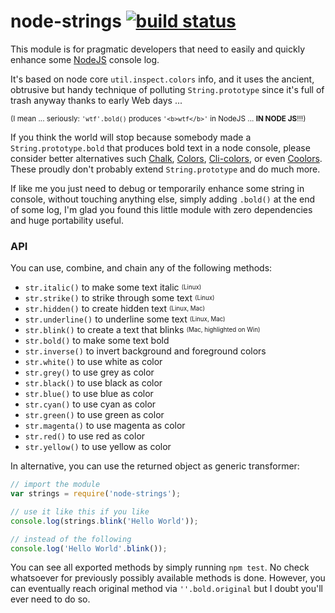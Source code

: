 # node-strings [![build status](https://travis-ci.org/WebReflection/node-strings.svg)](https://travis-ci.org/WebReflection/node-strings)

This module is for pragmatic developers that need to easily and quickly enhance some [NodeJS](https://nodejs.org/) console log.

It's based on node core `util.inspect.colors` info, and it uses the ancient, obtrusive but handy technique of polluting `String.prototype` since it's full of trash anyway thanks to early Web days ...

<sub>(I mean ... seriously: `'wtf'.bold()` produces `'<b>wtf</b>'` in NodeJS ... **IN NODE JS**!!!)</sub>

If you think the world will stop because somebody made a `String.prototype.bold` that produces bold text in a node console,
please consider better alternatives such [Chalk](https://github.com/sindresorhus/chalk), [Colors](https://www.npmjs.org/package/colors), [Cli-colors](https://www.npmjs.org/package/cli-color), or even [Coolors](https://github.com/CodersBrothers/coolors). These proudly don't probably extend `String.prototype` and do much more.

If like me you just need to debug or temporarily enhance some string in console, without touching anything else, simply adding `.bold()` at the end of some log, I'm glad you found this little module with zero dependencies and huge portability useful.

### API

You can use, combine, and chain any of the following methods:

  * `str.italic()` to make some text italic <sup><sub>(Linux)</sub></sup>
  * `str.strike()` to strike through some text <sup><sub>(Linux)</sub></sup>
  * `str.hidden()` to create hidden text <sup><sub>(Linux, Mac)</sub></sup>
  * `str.underline()` to underline some text <sup><sub>(Linux, Mac)</sub></sup>
  * `str.blink()` to create a text that blinks <sup><sub>(Mac, highlighted on Win)</sub></sup>
  * `str.bold()` to make some text bold
  * `str.inverse()` to invert background and foreground colors
  * `str.white()` to use white as color
  * `str.grey()` to use grey as color
  * `str.black()` to use black as color
  * `str.blue()` to use blue as color
  * `str.cyan()` to use cyan as color
  * `str.green()` to use green as color
  * `str.magenta()` to use magenta as color
  * `str.red()` to use red as color
  * `str.yellow()` to use yellow as color

In alternative, you can use the returned object as generic transformer:
```js
// import the module
var strings = require('node-strings');

// use it like this if you like
console.log(strings.blink('Hello World'));

// instead of the following
console.log('Hello World'.blink());
```

You can see all exported methods by simply running `npm test`.
No check whatsoever for previously possibly available methods is done.
However, you can eventually reach original method via `''.bold.original` but I doubt you'll ever need to do so.
